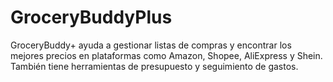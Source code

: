 # GroceryBuddyPlus
GroceryBuddy+ ayuda a gestionar listas de compras y encontrar los mejores precios en plataformas como Amazon, Shopee, AliExpress y Shein. También tiene herramientas de presupuesto y seguimiento de gastos.
